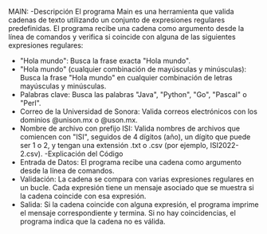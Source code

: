 MAIN:
-Descripción
El programa Main es una herramienta que valida cadenas de texto utilizando un conjunto de expresiones regulares predefinidas.
El programa recibe una cadena como argumento desde la línea de comandos y verifica si coincide con alguna de las siguientes expresiones regulares:
   - "Hola mundo": Busca la frase exacta "Hola mundo".
   - "Hola mundo" (cualquier combinación de mayúsculas y minúsculas): Busca la frase "Hola mundo" en cualquier combinación de letras mayúsculas y minúsculas.
   - Palabras clave: Busca las palabras "Java", "Python", "Go", "Pascal" o "Perl".
   - Correo de la Universidad de Sonora: Valida correos electrónicos con los dominios @unison.mx o @uson.mx.
   - Nombre de archivo con prefijo ISI: Valida nombres de archivos que comiencen con "ISI", seguidos de 4 dígitos (año), un dígito que puede ser 1 o 2, y tengan una extensión .txt o .csv (por ejemplo, ISI2022-2.csv).
-Explicación del Código
  - Entrada de Datos: El programa recibe una cadena como argumento desde la línea de comandos.
  - Validación: La cadena se compara con varias expresiones regulares en un bucle. Cada expresión tiene un mensaje asociado que se muestra si la cadena coincide con esa expresión.
  - Salida: Si la cadena coincide con alguna expresión, el programa imprime el mensaje correspondiente y termina. Si no hay coincidencias, el programa indica que la cadena no es válida.
